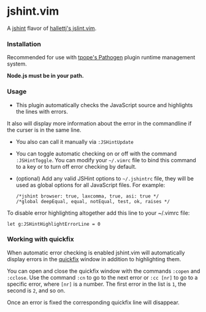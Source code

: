 # jshint.vim

A [jshint](https://github.com/jshint/jshint) flavor of [hallettj's
jslint.vim](https://github.com/hallettj/jslint.vim).

### Installation

Recommended for use with [tpope's
Pathogen](https://github.com/tpope/vim-pathogen) plugin runtime
management system.

**Node.js must be in your path.**

### Usage

* This plugin automatically checks the JavaScript source and highlights the lines with errors.

It also will display more information about the error in the commandline if the curser is in the same line.

* You also can call it manually via `:JSHintUpdate`

* You can toggle automatic checking on or off with the command
  `:JSHintToggle`. You can modify your `~/.vimrc` file to bind this command to a key or to turn off error checking by default.

* (optional) Add any valid JSHint options to `~/.jshintrc` file, they
  will be used as global options for all JavaScript files. For example:

      /*jshint browser: true, laxcomma, true, asi: true */
      /*global deepEqual, equal, notEqual, test, ok, raises */

To disable error highlighting altogether add this line to your ~/.vimrc file:

    let g:JSHintHighlightErrorLine = 0


### Working with quickfix

When automatic error checking is enabled jshint.vim will automatically display
errors in the [quickfix][] window in addition to highlighting them.

You can open and close the quickfix window with the commands `:copen` and
`:cclose`.  Use the command `:cn` to go to the next error or `:cc [nr]` to go
to a specific error, where `[nr]` is a number.  The first error in the list is
`1`, the second is `2`, and so on.

Once an error is fixed the corresponding quickfix line will disappear.

[quickfix]: http://vimdoc.sourceforge.net/htmldoc/quickfix.html  "Vim documentation: quickfix"

